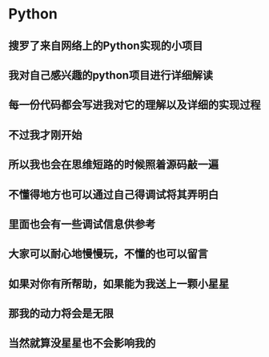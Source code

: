 # Python
## 搜罗了来自网络上的Python实现的小项目
## 我对自己感兴趣的python项目进行详细解读
## 每一份代码都会写进我对它的理解以及详细的实现过程
## 不过我才刚开始
## 所以我也会在思维短路的时候照着源码敲一遍
## 不懂得地方也可以通过自己得调试将其弄明白
## 里面也会有一些调试信息供参考
## 大家可以耐心地慢慢玩，不懂的也可以留言
##
## 如果对你有所帮助，如果能为我送上一颗小星星
## 那我的动力将会是无限
## 当然就算没星星也不会影响我的


